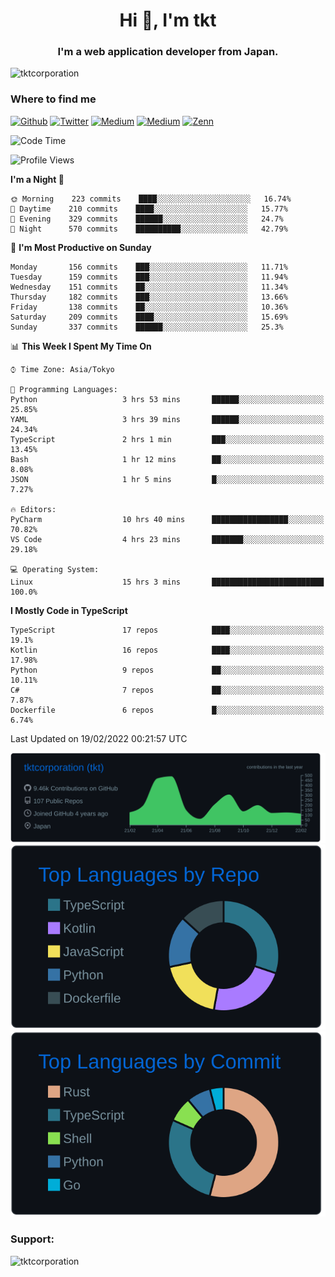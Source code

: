 <h1 align="center">Hi 👋, I'm tkt</h1>
<h3 align="center">I'm a web application developer from Japan.</h3>

<p align="left"> <img src="https://komarev.com/ghpvc/?username=tktcorporation&label=Profile%20views&color=0e75b6&style=flat" alt="tktcorporation" /> </p>

<h3>Where to find me</h3>
<p>
<a href="https://github.com/tktcorporation" target="_blank"><img alt="Github" src="https://img.shields.io/badge/GitHub-%2312100E.svg?&style=for-the-badge&logo=Github&logoColor=white" /></a>
<a href="https://twitter.com/tktcorporation" target="_blank"><img alt="Twitter" src="https://img.shields.io/badge/twitter-%231DA1F2.svg?&style=for-the-badge&logo=twitter&logoColor=white" /></a>
<a href="https://www.linkedin.com/in/tktcorporation" target="_blank"><img alt="Medium" src="https://img.shields.io/badge/linkdin-0a66c2.svg?&style=for-the-badge&logo=linkedin&logoColor=white" /></a>
<a href="https://qiita.com/tktcorporation" target="_blank"><img alt="Medium" src="https://img.shields.io/badge/qiita-55C500.svg?&style=for-the-badge&logo=qiita&logoColor=white" /></a>
<a href="https://zenn.dev/tktcorporation" target="_blank"><img alt="Zenn" src="https://img.shields.io/badge/Zenn-3EA8FF.svg?&style=for-the-badge&logo=Zenn&logoColor=white" /></a>
</p>
  
<!--START_SECTION:waka-->
![Code Time](http://img.shields.io/badge/Code%20Time-160%20hrs%2053%20mins-blue)

![Profile Views](http://img.shields.io/badge/Profile%20Views-2-blue)

**I'm a Night 🦉** 

```text
🌞 Morning    223 commits    ████░░░░░░░░░░░░░░░░░░░░░   16.74% 
🌆 Daytime    210 commits    ████░░░░░░░░░░░░░░░░░░░░░   15.77% 
🌃 Evening    329 commits    ██████░░░░░░░░░░░░░░░░░░░   24.7% 
🌙 Night      570 commits    ██████████░░░░░░░░░░░░░░░   42.79%

```
📅 **I'm Most Productive on Sunday** 

```text
Monday       156 commits    ███░░░░░░░░░░░░░░░░░░░░░░   11.71% 
Tuesday      159 commits    ███░░░░░░░░░░░░░░░░░░░░░░   11.94% 
Wednesday    151 commits    ██░░░░░░░░░░░░░░░░░░░░░░░   11.34% 
Thursday     182 commits    ███░░░░░░░░░░░░░░░░░░░░░░   13.66% 
Friday       138 commits    ██░░░░░░░░░░░░░░░░░░░░░░░   10.36% 
Saturday     209 commits    ████░░░░░░░░░░░░░░░░░░░░░   15.69% 
Sunday       337 commits    ██████░░░░░░░░░░░░░░░░░░░   25.3%

```


📊 **This Week I Spent My Time On** 

```text
⌚︎ Time Zone: Asia/Tokyo

💬 Programming Languages: 
Python                   3 hrs 53 mins       ██████░░░░░░░░░░░░░░░░░░░   25.85% 
YAML                     3 hrs 39 mins       ██████░░░░░░░░░░░░░░░░░░░   24.34% 
TypeScript               2 hrs 1 min         ███░░░░░░░░░░░░░░░░░░░░░░   13.45% 
Bash                     1 hr 12 mins        ██░░░░░░░░░░░░░░░░░░░░░░░   8.08% 
JSON                     1 hr 5 mins         █░░░░░░░░░░░░░░░░░░░░░░░░   7.27%

🔥 Editors: 
PyCharm                  10 hrs 40 mins      █████████████████░░░░░░░░   70.82% 
VS Code                  4 hrs 23 mins       ███████░░░░░░░░░░░░░░░░░░   29.18%

💻 Operating System: 
Linux                    15 hrs 3 mins       █████████████████████████   100.0%

```

**I Mostly Code in TypeScript** 

```text
TypeScript               17 repos            ████░░░░░░░░░░░░░░░░░░░░░   19.1% 
Kotlin                   16 repos            ████░░░░░░░░░░░░░░░░░░░░░   17.98% 
Python                   9 repos             ██░░░░░░░░░░░░░░░░░░░░░░░   10.11% 
C#                       7 repos             ██░░░░░░░░░░░░░░░░░░░░░░░   7.87% 
Dockerfile               6 repos             █░░░░░░░░░░░░░░░░░░░░░░░░   6.74%

```



 Last Updated on 19/02/2022 00:21:57 UTC
<!--END_SECTION:waka-->

[![](https://raw.githubusercontent.com/tktcorporation/tktcorporation/master/profile-summary-card-output/github_dark/0-profile-details.svg)](https://github.com/vn7n24fzkq/github-profile-summary-cards)
[![](https://raw.githubusercontent.com/tktcorporation/tktcorporation/master/profile-summary-card-output/github_dark/1-repos-per-language.svg)](https://github.com/vn7n24fzkq/github-profile-summary-cards) [![](https://raw.githubusercontent.com/tktcorporation/tktcorporation/master/profile-summary-card-output/github_dark/2-most-commit-language.svg)](https://github.com/vn7n24fzkq/github-profile-summary-cards)

<h3 align="left">Support:</h3>
<p><a href="https://www.buymeacoffee.com/tktcorporation"> <img align="left" src="https://cdn.buymeacoffee.com/buttons/v2/default-yellow.png" height="50" width="210" alt="tktcorporation" /></a></p><br><br>
